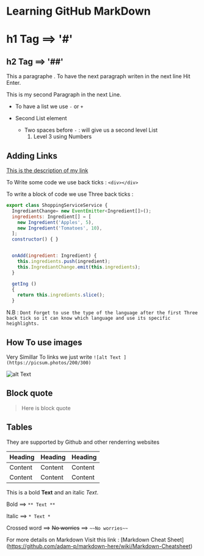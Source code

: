 # Learning GitHub MarkDown
# h1 Tag ==> '#' 
## h2 Tag  ==> '##' 

This a paragraphe . To have the next paragraph writen in the next line Hit Enter.

This is my second Paragraph in the next Line.

- To have a list we use `-` or   `+`
+ Second List element
  
  + Two spaces before `-`  : will give us a second level List
     1. Level 3 using Numbers
  
## Adding Links 

[This is the description of my link](https://www.youtube.com/watch?v=eJojC3lSkwg)

To Write some code we use back ticks : `<div></div>`

To write a block of code we use Three back ticks :

```Javascript
export class ShoppingServiceService {
  IngrediantChange= new EventEmitter<Ingredient[]>();
  ingredients: Ingredient[] = [
    new Ingredient('Apples', 5),
    new Ingredient('Tomatoes', 10),
  ];
  constructor() { }


  onAdd(ingredient: Ingredient) {
    this.ingredients.push(ingredient);
    this.IngrediantChange.emit(this.ingredients);
  }

  getIng ()
  {
    return this.ingredients.slice();
  }
  ```

  N.B : `Dont Forget to use the type of the language after the first Three back tick so it can know which language and use its specific heighlights.`

## How To use images
Very Simillar To links we just write `![alt Text ](https://picsum.photos/200/300)`

  ![alt Text ](https://picsum.photos/200/300)

## Block quote

>Here is block quote

## Tables

They are supported by Github and other renderring websites

|Heading | Heading | Heading |
| --- | ---| --- |
|Content | Content | Content |
|Content | Content | Content |

This is a bold **Text** and an italic *Text*.

Bold ==> `** Text **`

Italic ==> `* Text * `

Crossed word ==> ~~No worries~~ ==> `~~No worries~~ `

 For more details on Markdown Visit this link : [Markdown Cheat Sheet] (https://github.com/adam-p/markdown-here/wiki/Markdown-Cheatsheet)




